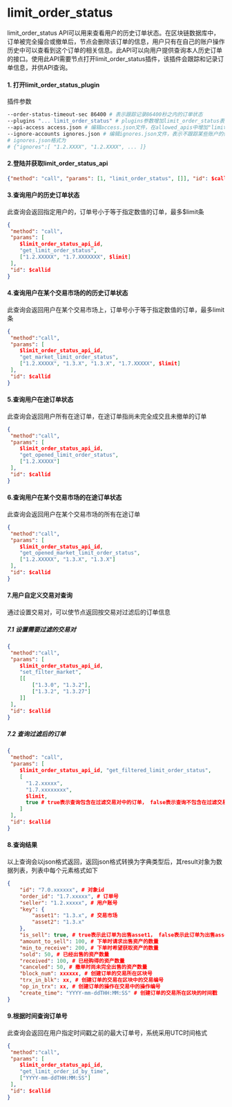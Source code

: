 # limit_order_status

limit_order_status API可以用来查看用户的历史订单状态。在区块链数据库中，订单被完全撮合或撤单后，节点会删除该订单的信息，用户只有在自己的账户操作历史中可以查看到这个订单的相关信息。此API可以向用户提供查询本人历史订单的接口。使用此API需要节点打开limit_order_status插件，该插件会跟踪和记录订单信息，并供API查询。

#### 1. 打开limit_order_status_plugin
插件参数
```Bash
--order-status-timeout-sec 86400 # 表示跟踪记录86400秒之内的订单状态
--plugins "... limit_order_status" # plugins参数增加limit_order_status表示启动该插件
--api-access access.json # 编辑access.json文件，在allowed_apis中增加"limit_order_status_api"，表示打开该API
--ignore-accounts ignores.json # 编辑ignores.json文件，表示不跟踪某些账户的信息
# ignores.json格式为
# {"ignores":[ "1.2.XXXX", "1.2.XXXX", ... ]}
```

#### 2.登陆并获取limit_order_status_api
```json
{"method": "call", "params": [1, "limit_order_status", []], "id": $callid}
```

#### 3.查询用户的历史订单状态
此查询会返回指定用户的，订单号小于等于指定数值的订单，最多$limit条
```json
{
 "method": "call", 
 "params": [
    $limit_order_status_api_id,
    "get_limit_order_status",
    ["1.2.XXXXX", "1.7.XXXXXXX", $limit]
 ],
 "id": $callid 
}
```

#### 4.查询用户在某个交易市场的的历史订单状态
此查询会返回用户在某个交易市场上，订单号小于等于指定数值的订单，最多limit条
```json
{
 "method":"call",
 "params": [
    $limit_order_status_api_id,
    "get_market_limit_order_status",
    ["1.2.XXXXX", "1.3.X", "1.3.X", "1.7.XXXXX", $limit]
 ],
 "id": $callid
} 
```

#### 5.查询用户在途订单状态
此查询会返回用户所有在途订单，在途订单指尚未完全成交且未撤单的订单
```json
{
 "method":"call",
 "params": [
    $limit_order_status_api_id,
    "get_opened_limit_order_status",
    ["1.2.XXXXX"]
 ],
 "id": $callid
} 
```

#### 6.查询用户在某个交易市场的在途订单状态
此查询会返回用户在某个交易市场的所有在途订单
```json
{
 "method":"call",
 "params": [
    $limit_order_status_api_id,
    "get_opened_market_limit_order_status",
    ["1.2.XXXXX", "1.3.X", "1.3.X"]
 ],
 "id": $callid
} 
```

#### 7.用户自定义交易对查询
通过设置交易对，可以使节点返回按交易对过滤后的订单信息
##### 7.1 设置需要过滤的交易对
```json
{
 "method":"call",
 "params": [
    $limit_order_status_api_id,
    "set_filter_market",
    [[
        ["1.3.0", "1.3.2"],
        ["1.3.2", "1.3.27"]
    ]]
 ],
 "id": $callid
}
```

##### 7.2 查询过滤后的订单
```json
{
 "method": "call",
 "params": [
    $limit_order_status_api_id, "get_filtered_limit_order_status",
    [
      "1.2.xxxxx",
      "1.7.xxxxxxxx",
      $limit,
      true # true表示查询包含在过滤交易对中的订单， false表示查询不包含在过滤交易对中的订单
    ]
 ],
 "id": $callid
}
```

#### 8.查询结果
以上查询会以json格式返回，返回json格式转换为字典类型后，其result对象为数据列表，列表中每个元素格式如下
```json
{
    "id": "7.0.xxxxxx", # 对象id
    "order_id": "1.7.xxxxx", # 订单号
    "seller": "1.2.xxxxx", # 用户账号
    "key": {
        "asset1": "1.3.x", # 交易市场
        "asset2": "1.3.x"
    },
    "is_sell": true, # true表示此订单为出售asset1， false表示此订单为出售asset2
    "amount_to_sell": 100, # 下单时请求出售资产的数量
    "min_to_receive": 200, # 下单时希望获取资产的数量
    "sold": 50, # 已经出售的资产数量
    "received": 100, # 已经购得的资产数量
    "canceled": 50, # 撤单时尚未完全出售的资产数量
    "block_num": xxxxxx, # 创建订单的交易所在区块号
    "trx_in_blk": xx, # 创建订单的交易在区块中的交易编号
    "op_in_trx": xx, # 创建订单的操作在交易中的操作编号
    "create_time": "YYYY-mm-ddTHH:MM:SS" # 创建订单的交易所在区块的时间戳
}
```

#### 9.根据时间查询订单号
此查询会返回在用户指定时间戳之前的最大订单号，系统采用UTC时间格式
```json
{
 "method":"call",
 "params": [
    $limit_order_status_api_id,
    "get_limit_order_id_by_time",
    ["YYYY-mm-ddTHH:MM:SS"]
 ],
 "id": $callid
} 
```
